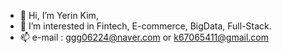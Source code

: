 - 👋 Hi, I’m Yerin Kim,
- 👀 I’m interested in Fintech, E-commerce, BigData, Full-Stack.
- 📫 e-mail : ggg06224@naver.com or k67065411@gmail.com
